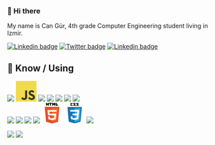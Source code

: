 ### 👋 Hi there
My name is Can Gür, 4th grade Computer Engineering student living in Izmir.

[![Linkedin badge](https://img.shields.io/badge/cangur-0654a7?style=for-the-badge&logo=linkedin&logoColor=white)](https://www.linkedin.com/in/cangur/)
[![Twitter badge](https://img.shields.io/badge/CodeEmAll-228dff?style=for-the-badge&logo=twitter&logoColor=white)](https://www.twitter.com/CodeEmAll/)
[![Linkedin badge](https://img.shields.io/badge/cvngur-cd486b?style=for-the-badge&logo=instagram&logoColor=white)](https://www.instagram.com/cvngur/)

## 🧠 Know / Using

<img src="https://www.vectorlogo.zone/logos/python/python-icon.svg" height=48/> <img src="https://raw.githubusercontent.com/github/explore/master/topics/javascript/javascript.png" height=48/> <img src="https://www.vectorlogo.zone/logos/java/java-icon.svg" height=48/> <img src="https://www.vectorlogo.zone/logos/golang/golang-official.svg" height=32/> <img src="https://www.vectorlogo.zone/logos/php/php-horizontal.svg" height=40/> <img height=48 src="https://www.vectorlogo.zone/logos/postgresql/postgresql-icon.svg">  <img height=32 src="https://www.vectorlogo.zone/logos/mysql/mysql-official.svg"> 
<br>
<img src="https://www.vectorlogo.zone/logos/djangoproject/djangoproject-ar21.svg" height=32/> <img src="https://www.vectorlogo.zone/logos/reactjs/reactjs-icon.svg" height=48/> <img src="https://www.vectorlogo.zone/logos/laravel/laravel-icon.svg" height=48/> <img src="https://www.vectorlogo.zone/logos/springio/springio-icon.svg" height=48/> <img src="https://raw.githubusercontent.com/github/explore/master/topics/html/html.png" height=48/> <img src="https://raw.githubusercontent.com/github/explore/master/topics/css/css.png" height=48/> <img src="https://www.vectorlogo.zone/logos/wordpress/wordpress-icon.svg" height=48/> 

<div>
<img src="https://github-readme-stats.vercel.app/api/top-langs/?username=cvngur&layout=compact&theme=vision-friendly-dark">
<img src="https://github-readme-stats.vercel.app/api?username=cvngur&count_private=true&show_icons=true&theme=vision-friendly-dark">
</div>
